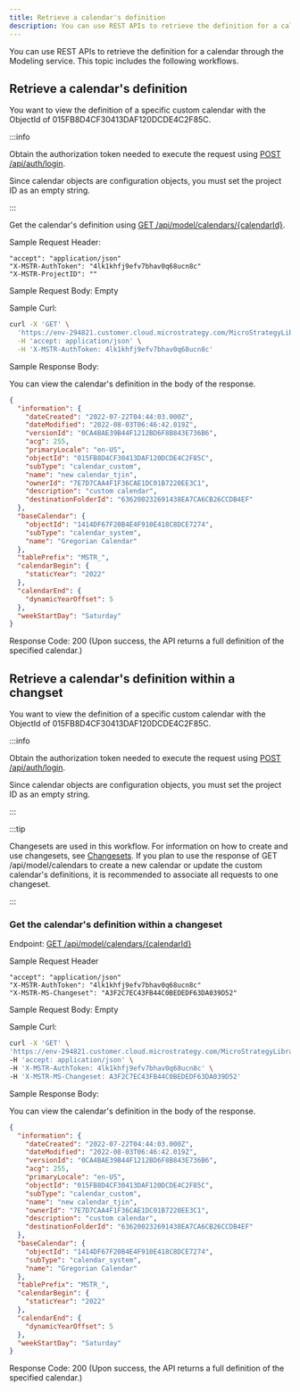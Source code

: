 ```yaml
---
title: Retrieve a calendar's definition
description: You can use REST APIs to retrieve the definition for a calendar through the Modeling service. This topic includes the following workflows.
---
```


<Available since="2021 Update 7" />

You can use REST APIs to retrieve the definition for a calendar through the Modeling service. This topic includes the following workflows.

## Retrieve a calendar's definition

You want to view the definition of a specific custom calendar with the ObjectId of 015FB8D4CF30413DAF120DCDE4C2F85C.

:::info

Obtain the authorization token needed to execute the request using [POST /api/auth/login](https://demo.microstrategy.com/MicroStrategyLibrary/api-docs/index.html#/Authentication/postLogin).

Since calendar objects are configuration objects, you must set the project ID as an empty string.

:::

Get the calendar's definition using [GET /api/model/calendars/\{calendarId}](https://demo.microstrategy.com/MicroStrategyLibrary/api-docs/index.html#/Calendars).

Sample Request Header:

```http
"accept": "application/json"
"X-MSTR-AuthToken": "4lk1khfj9efv7bhav0q68ucn8c"
"X-MSTR-ProjectID": ""
```

Sample Request Body: Empty

Sample Curl:

```bash
curl -X 'GET' \
  'https://env-294821.customer.cloud.microstrategy.com/MicroStrategyLibrary/api/model/calendars/015FB8D4CF30413DAF120DCDE4C2F85C' \
  -H 'accept: application/json' \
  -H 'X-MSTR-AuthToken: 4lk1khfj9efv7bhav0q68ucn8c'
```

Sample Response Body:

You can view the calendar's definition in the body of the response.

```json
{
  "information": {
    "dateCreated": "2022-07-22T04:44:03.000Z",
    "dateModified": "2022-08-03T06:46:42.019Z",
    "versionId": "0CA4BAE39B44F1212BD6F8B843E736B6",
    "acg": 255,
    "primaryLocale": "en-US",
    "objectId": "015FB8D4CF30413DAF120DCDE4C2F85C",
    "subType": "calendar_custom",
    "name": "new calendar_tjin",
    "ownerId": "7E7D7CAA4F1F36CAE1DC01B7220EE3C1",
    "description": "custom calendar",
    "destinationFolderId": "636200232691438EA7CA6CB26CCDB4EF"
  },
  "baseCalendar": {
    "objectId": "1414DF67F20B4E4F910E418C8DCE7274",
    "subType": "calendar_system",
    "name": "Gregorian Calendar"
  },
  "tablePrefix": "MSTR_",
  "calendarBegin": {
    "staticYear": "2022"
  },
  "calendarEnd": {
    "dynamicYearOffset": 5
  },
  "weekStartDay": "Saturday"
}
```

Response Code: 200 (Upon success, the API returns a full definition of the specified calendar.)

## Retrieve a calendar's definition within a changset

You want to view the definition of a specific custom calendar with the ObjectId of 015FB8D4CF30413DAF120DCDE4C2F85C.

:::info

Obtain the authorization token needed to execute the request using [POST /api/auth/login](https://demo.microstrategy.com/MicroStrategyLibrary/api-docs/index.html#/Authentication/postLogin).

Since calendar objects are configuration objects, you must set the project ID as an empty string.

:::

:::tip

Changesets are used in this workflow. For information on how to create and use changesets, see [Changesets](/docs/common-workflows/modeling/changesets.md). If you plan to use the response of GET /api/model/calendars to create a new calendar or update the custom calendar's definitions, it is recommended to associate all requests to one changeset.

:::

### Get the calendar's definition within a changeset

Endpoint: [GET /api/model/calendars/\{calendarId}](https://demo.microstrategy.com/MicroStrategyLibrary/api-docs/index.html#/Calendars)

Sample Request Header

```http
"accept": "application/json"
"X-MSTR-AuthToken": "4lk1khfj9efv7bhav0q68ucn8c"
"X-MSTR-MS-Changeset": "A3F2C7EC43FB44C0BEDEDF63DA039D52"
```

Sample Request Body: Empty

Sample Curl:

```bash
curl -X 'GET' \
'https://env-294821.customer.cloud.microstrategy.com/MicroStrategyLibrary/api/model/calendars/015FB8D4CF30413DAF120DCDE4C2F85C' \
-H 'accept: application/json' \
-H 'X-MSTR-AuthToken: 4lk1khfj9efv7bhav0q68ucn8c' \
-H 'X-MSTR-MS-Changeset: A3F2C7EC43FB44C0BEDEDF63DA039D52'
```

Sample Response Body:

You can view the calendar's definition in the body of the response.

```json
{
  "information": {
    "dateCreated": "2022-07-22T04:44:03.000Z",
    "dateModified": "2022-08-03T06:46:42.019Z",
    "versionId": "0CA4BAE39B44F1212BD6F8B843E736B6",
    "acg": 255,
    "primaryLocale": "en-US",
    "objectId": "015FB8D4CF30413DAF120DCDE4C2F85C",
    "subType": "calendar_custom",
    "name": "new calendar_tjin",
    "ownerId": "7E7D7CAA4F1F36CAE1DC01B7220EE3C1",
    "description": "custom calendar",
    "destinationFolderId": "636200232691438EA7CA6CB26CCDB4EF"
  },
  "baseCalendar": {
    "objectId": "1414DF67F20B4E4F910E418C8DCE7274",
    "subType": "calendar_system",
    "name": "Gregorian Calendar"
  },
  "tablePrefix": "MSTR_",
  "calendarBegin": {
    "staticYear": "2022"
  },
  "calendarEnd": {
    "dynamicYearOffset": 5
  },
  "weekStartDay": "Saturday"
}
```

Response Code: 200 (Upon success, the API returns a full definition of the specified calendar.)

